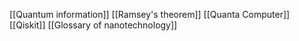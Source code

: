 [[Quantum information]]
[[Ramsey's theorem]]
[[Quanta Computer]]
[[Qiskit]]
[[Glossary of nanotechnology]]

